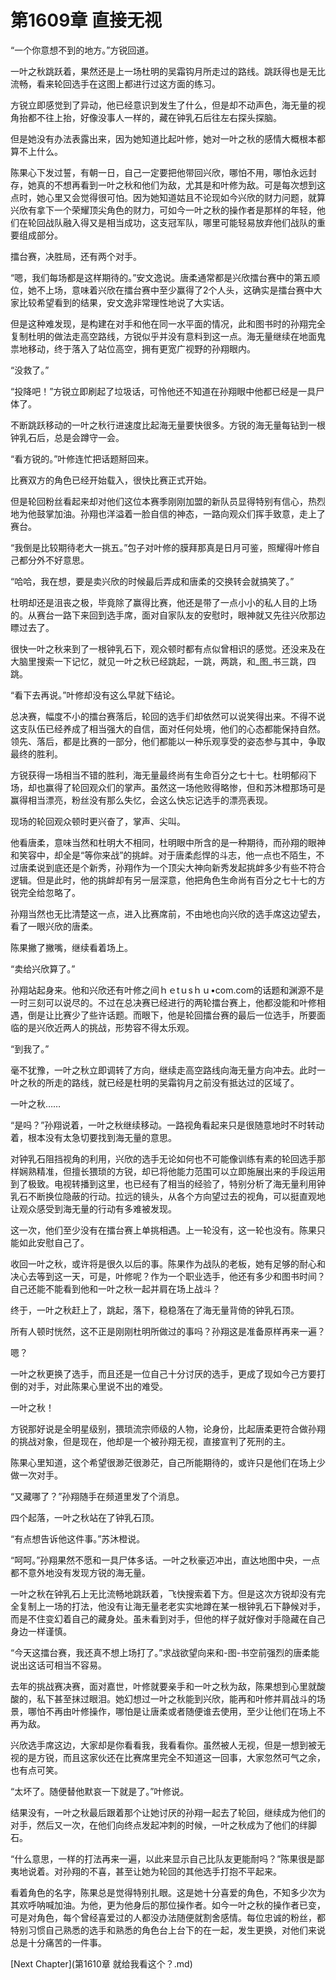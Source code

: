 # 第1609章 直接无视

“一个你意想不到的地方。”方锐回道。

一叶之秋跳跃着，果然还是上一场杜明的吴霜钩月所走过的路线。跳跃得也是无比流畅，看来轮回选手在这图上都进行过这方面的练习。

方锐立即感觉到了异动，他已经意识到发生了什么，但是却不动声色，海无量的视角抬都不往上抬，好像没事人一样的，藏在钟乳石后往左右探头探脑。

但是她没有办法表露出来，因为她知道比起叶修，她对一叶之秋的感情大概根本都算不上什么。

陈果心下发过誓，有朝一日，自己一定要把他带回兴欣，哪怕不用，哪怕永远封存，她真的不想再看到一叶之秋和他们为敌，尤其是和叶修为敌。可是每次想到这点时，她心里又会觉得很可怕。因为她知道姑且不论现如今兴欣的财力问题，就算兴欣有拿下一个荣耀顶尖角色的财力，可如今一叶之秋的操作者是那样的年轻，他们在轮回战队融入得又是相当成功，这支冠军队，哪里可能轻易放弃他们战队的重要组成部分。

擂台赛，决胜局，还有两个对手。

“嗯，我们每场都是这样期待的。”安文逸说。唐柔通常都是兴欣擂台赛中的第五顺位，她不上场，意味着兴欣在擂台赛中至少赢得了2个人头，这确实是擂台赛中大家比较希望看到的结果，安文逸非常理性地说了大实话。

但是这种难发现，是构建在对手和他在同一水平面的情况，此和图书时的孙翔完全复制杜明的做法走高空路线，方锐似乎并没有意料到这一点。海无量继续在地面鬼祟地移动，终于落入了站位高空，拥有更宽广视野的孙翔眼内。

“没救了。”

“投降吧！”方锐立即刷起了垃圾话，可怜他还不知道在孙翔眼中他都已经是一具尸体了。

不断跳跃移动的一叶之秋行进速度比起海无量要快很多。方锐的海无量每钻到一根钟乳石后，总是会蹲守一会。

“看方锐的。”叶修连忙把话题掰回来。

比赛双方的角色已经开始载入，很快比赛正式开始。

但是轮回粉丝看起来却对他们这位本赛季刚刚加盟的新队员显得特别有信心，热烈地为他鼓掌加油。孙翔也洋溢着一脸自信的神态，一路向观众们挥手致意，走上了赛台。

“我倒是比较期待老大一挑五。”包子对叶修的膜拜那真是日月可鉴，照耀得叶修自己都分外不好意思。

“哈哈，我在想，要是卖兴欣的时候最后弄成和唐柔的交换转会就搞笑了。”

杜明却还是沮丧之极，毕竟除了赢得比赛，他还是带了一点小小的私人目的上场的。从赛台一路下来回到选手席，面对自家队友的安慰时，眼神就又先往兴欣那边瞟过去了。

很快一叶之秋来到了一根钟乳石下，观众顿时都有点似曾相识的感觉。还没来及在大脑里搜索一下记忆，就见一叶之秋已经跳起，一跳，两跳，和_图_书三跳，四跳。

“看下去再说。”叶修却没有这么早就下结论。

总决赛，幅度不小的擂台赛落后，轮回的选手们却依然可以说笑得出来。不得不说这支队伍已经养成了相当强大的自信，面对任何处境，他们的心态都能保持自然。领先、落后，都是比赛的一部分，他们都能以一种乐观享受的姿态参与其中，争取最终的胜利。

方锐获得一场相当不错的胜利，海无量最终尚有生命百分之七十七。杜明郁闷下场，却也赢得了轮回观众们的掌声。虽然这一场他败得略惨，但和苏沐橙那场可是赢得相当漂亮，粉丝没有那么失忆，会这么快忘记选手的漂亮表现。

现场的轮回观众顿时更兴奋了，掌声、尖叫。

他看唐柔，意味当然和杜明大不相同，杜明眼中所含的是一种期待，而孙翔的眼神和笑容中，却全是“等你来战”的挑衅。对于唐柔彪悍的斗志，他一点也不陌生，不过唐柔说到底还是个新秀，孙翔作为一个顶尖大神向新秀发起挑衅多少有些不符合逻辑。但是此时，他的挑衅却有另一层深意，他把角色生命尚有百分之七十七的方锐完全给忽略了。

孙翔当然也无比清楚这一点，进入比赛席前，不由地也向兴欣的选手席这边望去，看了一眼兴欣的唐柔。

陈果撇了撇嘴，继续看着场上。

“卖给兴欣算了。”

孙翔站起身来。他和兴欣还有叶修之间ｈｅtｕsｈｕ•com.com的话题和渊源不是一时三刻可以说尽的。不过在总决赛已经进行的两轮擂台赛上，他都没能和叶修相遇，倒是让比赛少了些许话题。而眼下，他是轮回擂台赛的最后一位选手，所要面临的是兴欣近两人的挑战，形势容不得太乐观。

“到我了。”

毫不犹豫，一叶之秋立即调转了方向，继续走高空路线向海无量方向冲去。此时一叶之秋的所走的路线，就已经是杜明的吴霜钩月之前没有抵达过的区域了。

一叶之秋……

“是吗？”孙翔说着，一叶之秋继续移动。一路视角看起来只是很随意地时不时转动着，根本没有太急切要找到海无量的意思。

对钟乳石阻挡视角的利用，兴欣的选手无论如何也不可能像训练有素的轮回选手那样娴熟精准，但擅长猥琐的方锐，却已将他能力范围可以立即施展出来的手段运用到了极致。电视转播到这里，也已经有了相当的经验了，特别分析了海无量利用钟乳石不断换位隐蔽的行动。拉远的镜头，从各个方向望过去的视角，可以挺直观地让观众感受到海无量的行动有多难被发现。

这一次，他们至少没有在擂台赛上单挑相遇。上一轮没有，这一轮也没有。陈果只能如此安慰自己了。

收回一叶之秋，或许将是很久以后的事。陈果作为战队的老板，她有足够的耐心和决心去等到这一天，可是，叶修呢？作为一个职业选手，他还有多少和图书时间？自己还能不能看到他和一叶之秋一起并肩在场上战斗？

终于，一叶之秋赶上了，跳起，落下，稳稳落在了海无量背倚的钟乳石顶。

所有人顿时恍然，这不正是刚刚杜明所做过的事吗？孙翔这是准备原样再来一遍？

嗯？

一叶之秋更换了选手，而且还是一位自己十分讨厌的选手，更成了现如今己方要打倒的对手，对此陈果心里说不出的难受。

一叶之秋！

方锐那好说是全明星级别，猥琐流宗师级的人物，论身份，比起唐柔更符合做孙翔的挑战对象，但是现在，他却是一个被孙翔无视，直接宣判了死刑的主。

陈果心里知道，这个希望很渺茫很渺茫，自己所能期待的，或许只是他们在场上少做一次对手。

“又藏哪了？”孙翔随手在频道里发了个消息。

四个起落，一叶之秋站在了钟乳石顶。

“有点想告诉他这件事。”苏沐橙说。

“呵呵。”孙翔果然不愿和一具尸体多话。一叶之秋豪迈冲出，直达地图中央，一点都不意外地没有发现方锐的海无量。

一叶之秋在钟乳石上无比流畅地跳跃着，飞快搜索着下方。但是这次方锐却没有完全复制上一场的打法，他没有让海无量老老实实地蹲在某一根钟乳石下静候对手，而是不住变幻着自己的藏身处。虽未看到对手，但他的样子就好像对手隐藏在自己身边一样谨慎。

“今天这擂台赛，我还真不想上场打了。”求战欲望向来和-图-书空前强烈的唐柔能说出这话可相当不容易。

去年的挑战赛决赛，面对嘉世，叶修就要亲手和一叶之秋为敌，陈果想到心里就酸酸的，私下甚至抹过眼泪。她幻想过一叶之秋能到兴欣，能再和叶修并肩战斗的场景，哪怕不再由叶修操作，哪怕是让唐柔或者随便谁去使用，至少让他们在场上不再为敌。

兴欣选手席这边，大家却是你看看我，我看看你。虽然被人无视，但是一想到被无视的是方锐，而且这家伙还在比赛席里完全不知道这一回事，大家忽然可气之余，也有点可笑。

“太坏了。随便替他默哀一下就是了。”叶修说。

结果没有，一叶之秋最后跟着那个让她讨厌的孙翔一起去了轮回，继续成为他们的对手，然后又一次，在他们向终点发起冲刺的时候，一叶之秋成为了他们的绊脚石。

“什么意思，一样的打法再来一遍，以此来显示自己比队友更能耐吗？”陈果很是鄙夷地说着。对孙翔的不喜，甚至让她为轮回的其他选手打抱不平起来。

看着角色的名字，陈果总是觉得特别扎眼。这是她十分喜爱的角色，不知多少次为其欢呼呐喊加油。为他，更为他身后的那位操作者。如今一叶之秋的操作者已变，可是对角色，每个曾经喜爱过的人都没办法随便就割舍感情。每位忠诚的粉丝，都特别习惯自己熟悉的选手和熟悉的角色台上台下的在一起，发生更换，对他们来说总是十分痛苦的一件事。



[Next Chapter](第1610章 就给我看这个？.md)